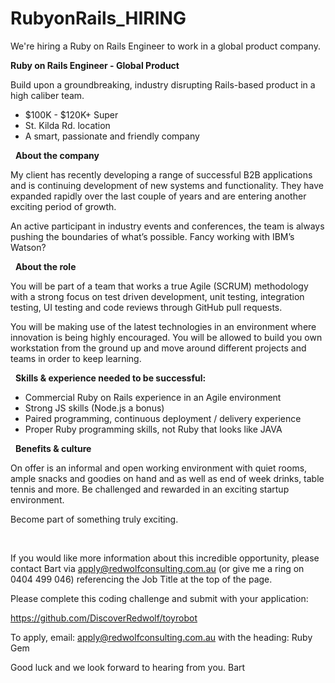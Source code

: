 # RubyonRails_HIRING
We're hiring a Ruby on Rails Engineer to work in a global product company. 

<strong>Ruby on Rails Engineer - Global Product</strong>

Build upon a groundbreaking, industry disrupting Rails-based product in a high caliber team.
&nbsp;
<ul>
	<li>$100K - $120K+ Super</li>
	<li>St. Kilda Rd. location</li>
	<li>A smart, passionate and friendly company</li>
</ul>
&nbsp;
<strong>About the company</strong>

My client has recently developing a range of successful B2B applications and is continuing development of new systems and functionality. They have expanded rapidly over the last couple of years and are entering another exciting period of growth.

An active participant in industry events and conferences, the team is always pushing the boundaries of what’s possible. Fancy working with IBM’s Watson?

&nbsp;
<strong>About the role</strong>

You will be part of a team that works a true Agile (SCRUM) methodology with a strong focus on test driven development, unit testing, integration testing, UI testing and code reviews through GitHub pull requests.

You will be making use of the latest technologies in an environment where innovation is being highly encouraged. You will be allowed to build you own workstation from the ground up and move around different projects and teams in order to keep learning.

&nbsp;
<strong>Skills &amp; experience needed to be successful:</strong>
<ul>
	<li>Commercial Ruby on Rails experience in an Agile environment</li>
	<li>Strong JS skills (Node.js a bonus)</li>
	<li>Paired programming, continuous deployment / delivery experience</li>
	<li>Proper Ruby programming skills, not Ruby that looks like JAVA</li>
</ul>
&nbsp;
<strong>Benefits &amp; culture</strong>

On offer is an informal and open working environment with quiet rooms, ample snacks and goodies on hand and as well as end of week drinks, table tennis and more. Be challenged and rewarded in an exciting startup environment.

Become part of something truly exciting.

&nbsp;

If you would like more information about this incredible opportunity, please contact Bart via apply@redwolfconsulting.com.au (or give me a ring on 0404 499 046) referencing the Job Title at the top of the page.

Please complete this coding challenge and submit with your application:

https://github.com/DiscoverRedwolf/toyrobot

To apply, email: apply@redwolfconsulting.com.au with the heading: Ruby Gem

Good luck and we look forward to hearing from you. Bart
